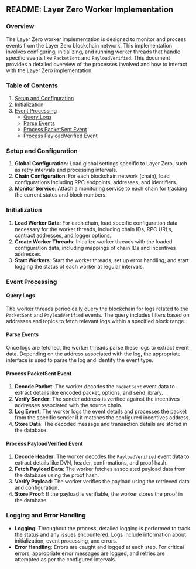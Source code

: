 ## README: Layer Zero Worker Implementation

### Overview

The Layer Zero worker implementation is designed to monitor and process events from the Layer Zero blockchain network. This implementation involves configuring, initializing, and running worker threads that handle specific events like `PacketSent` and `PayloadVerified`. This document provides a detailed overview of the processes involved and how to interact with the Layer Zero implementation.

### Table of Contents

1. [Setup and Configuration](#setup-and-configuration)
2. [Initialization](#initialization)
3. [Event Processing](#event-processing)
    - [Query Logs](#query-logs)
    - [Parse Events](#parse-events)
    - [Process PacketSent Event](#process-packetsent-event)
    - [Process PayloadVerified Event](#process-payloadverified-event)

### Setup and Configuration

1. **Global Configuration**: Load global settings specific to Layer Zero, such as retry intervals and processing intervals.
2. **Chain Configuration**: For each blockchain network (chain), load configurations including RPC endpoints, addresses, and identifiers.
3. **Monitor Service**: Attach a monitoring service to each chain for tracking the current status and block numbers.

### Initialization

1. **Load Worker Data**: For each chain, load specific configuration data necessary for the worker threads, including chain IDs, RPC URLs, contract addresses, and logger options.
2. **Create Worker Threads**: Initialize worker threads with the loaded configuration data, including mappings of chain IDs and incentives addresses.
3. **Start Workers**: Start the worker threads, set up error handling, and start logging the status of each worker at regular intervals.

### Event Processing

#### Query Logs

The worker threads periodically query the blockchain for logs related to the `PacketSent` and `PayloadVerified` events. The query includes filters based on addresses and topics to fetch relevant logs within a specified block range.

#### Parse Events

Once logs are fetched, the worker threads parse these logs to extract event data. Depending on the address associated with the log, the appropriate interface is used to parse the log and identify the event type.

#### Process PacketSent Event

1. **Decode Packet**: The worker decodes the `PacketSent` event data to extract details like encoded packet, options, and send library.
2. **Verify Sender**: The sender address is verified against the incentives addresses associated with the source chain.
3. **Log Event**: The worker logs the event details and processes the packet from the specific sender if it matches the configured incentives address.
4. **Store Data**: The decoded message and transaction details are stored in the database.

#### Process PayloadVerified Event

1. **Decode Header**: The worker decodes the `PayloadVerified` event data to extract details like DVN, header, confirmations, and proof hash.
2. **Fetch Payload Data**: The worker fetches associated payload data from the database using the proof hash.
3. **Verify Payload**: The worker verifies the payload using the retrieved data and configuration.
4. **Store Proof**: If the payload is verifiable, the worker stores the proof in the database.

### Logging and Error Handling

- **Logging**: Throughout the process, detailed logging is performed to track the status and any issues encountered. Logs include information about initialization, event processing, and errors.
- **Error Handling**: Errors are caught and logged at each step. For critical errors, appropriate error messages are logged, and retries are attempted as per the configured intervals.
